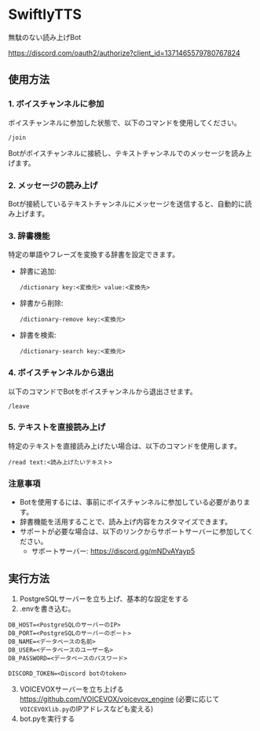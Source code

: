 # SwiftlyTTS

無駄のない読み上げBot

https://discord.com/oauth2/authorize?client_id=1371465579780767824

## 使用方法

### 1. ボイスチャンネルに参加
ボイスチャンネルに参加した状態で、以下のコマンドを使用してください。

```
/join
```

Botがボイスチャンネルに接続し、テキストチャンネルでのメッセージを読み上げます。

### 2. メッセージの読み上げ
Botが接続しているテキストチャンネルにメッセージを送信すると、自動的に読み上げます。

### 3. 辞書機能
特定の単語やフレーズを変換する辞書を設定できます。

- 辞書に追加:
  ```
  /dictionary key:<変換元> value:<変換先>
  ```
- 辞書から削除:
  ```
  /dictionary-remove key:<変換元>
  ```
- 辞書を検索:
  ```
  /dictionary-search key:<変換元>
  ```

### 4. ボイスチャンネルから退出
以下のコマンドでBotをボイスチャンネルから退出させます。

```
/leave
```

### 5. テキストを直接読み上げ
特定のテキストを直接読み上げたい場合は、以下のコマンドを使用します。

```
/read text:<読み上げたいテキスト>
```

### 注意事項
- Botを使用するには、事前にボイスチャンネルに参加している必要があります。
- 辞書機能を活用することで、読み上げ内容をカスタマイズできます。
- サポートが必要な場合は、以下のリンクからサポートサーバーに参加してください。
  - サポートサーバー: https://discord.gg/mNDvAYayp5

## 実行方法

1. PostgreSQLサーバーを立ち上げ、基本的な設定をする
2. .envを書き込む。
```env
DB_HOST=<PostgreSQLのサーバーのIP>
DB_PORT=<PostgreSQLのサーバーのポート>
DB_NAME=<データベースの名前>
DB_USER=<データベースのユーザー名>
DB_PASSWORD=<データベースのパスワード>

DISCORD_TOKEN=<Discord botのtoken>
```
3. VOICEVOXサーバーを立ち上げる
https://github.com/VOICEVOX/voicevox_engine
(必要に応じて`VOICEVOXlib.py`のIPアドレスなども変える)
4. bot.pyを実行する